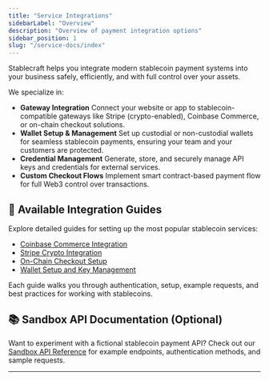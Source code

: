 ```yaml
---
title: "Service Integrations"
sidebarLabel: "Overview" 
description: "Overview of payment integration options"
sidebar_position: 1
slug: "/service-docs/index"
---
```

Stablecraft helps you integrate modern stablecoin payment systems into your business safely, efficiently, and with full control over your assets.

We specialize in:

- **Gateway Integration**
  Connect your website or app to stablecoin-compatible gateways like Stripe (crypto-enabled), Coinbase Commerce, or on-chain checkout solutions.
- **Wallet Setup & Management**
  Set up custodial or non-custodial wallets for seamless stablecoin payments, ensuring your team and your customers are protected.
- **Credential Management**
  Generate, store, and securely manage API keys and credentials for external services.
- **Custom Checkout Flows**
  Implement smart contract-based payment flow for full Web3 control over transactions.

## 🔗 Available Integration Guides

Explore detailed guides for setting up the most popular stablecoin services:

- [Coinbase Commerce Integration](./Integrations/coinbase-commerce)
- [Stripe Crypto Integration](./Integrations/stripe)
- [On-Chain Checkout Setup](./Integrations/on-chain-checkout)
- [Wallet Setup and Key Management](./Integrations/wallet-setup)

Each guide walks you through authentication, setup, example requests, and best practices for working with stablecoins.

## 📚 Sandbox API Documentation (Optional)

Want to experiment with a fictional stablecoin payment API?
Check out our [Sandbox API Reference](../sandbox-api/get-wallets) for example endpoints, authentication methods, and sample requests.

---